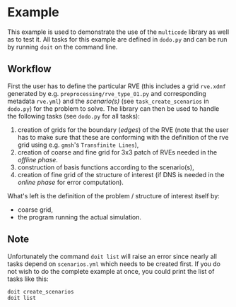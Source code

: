 # Example

This example is used to demonstrate the use of the `multicode` library as well as to test it.
All tasks for this example are defined in `dodo.py` and can be run by running `doit` on the command line. 

## Workflow

First the user has to define the particular RVE (this includes a grid ``rve.xdmf`` generated by 
e.g. `preprocessing/rve_type_01.py` and corresponding metadata `rve.yml`) and the
*scenario(s)* (see `task_create_scenarios` in ``dodo.py``) for the problem to solve.
The library can then be used to handle the following tasks (see ``dodo.py`` for all tasks):
1. creation of grids for the boundary (*edges*) of the RVE (note that the user has to make
sure that these are conforming with the definition of the rve grid using e.g. ``gmsh``'s ``Transfinite Lines``),
2. creation of coarse and fine grid for 3x3 patch of RVEs needed in the *offline phase*.
3. construction of basis functions according to the scenario(s),
4. creation of fine grid of the structure of interest (if DNS is needed in the *online phase* for error computation).

What's left is the definition of the problem / structure of interest itself by:
* coarse grid,
* the program running the actual simulation.


Note
----
Unfortunately the command ``doit list`` will raise an error since nearly all tasks depend on ``scenarios.yml`` 
which needs to be created first. If you do not wish to do the complete example at once, you could print the list of tasks like this:
```
doit create_scenarios
doit list
```
